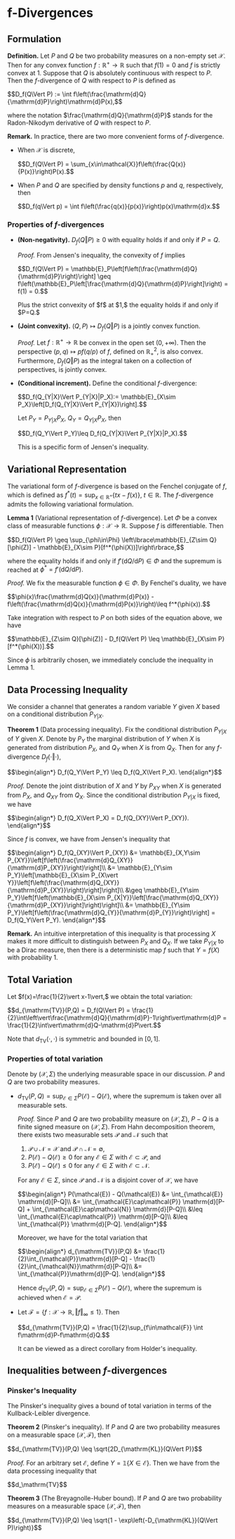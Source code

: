 # f-Divergences
## Formulation
**Definition.** Let $P$ and $Q$ be two probability measures on a non-empty set $\mathcal{X}.$ Then for any convex function $f:\mathbb{R}^+\to\mathbb{R}$ such that $f(1)=0$ and $f$ is strictly convex at $1.$ Suppose that $Q$ is absolutely continuous with respect to $P.$ Then the $f$-divergence of $Q$ with respect to $P$ is defined as
<p>$$D_f(Q\Vert P) := \int f\left(\frac{\mathrm{d}Q}{\mathrm{d}P}\right)\mathrm{d}P(x),$$</p>

where the notation $\frac{\mathrm{d}Q}{\mathrm{d}P}$ stands for the Radon-Nikodym derivative of $Q$ with respect to $P.$

**Remark.** In practice, there are two more convenient forms of $f$-divergence.
+ When $\mathcal{X}$ is discrete,
  <p>$$D_f(Q\Vert P) = \sum_{x\in\mathcal{X}}f\left(\frac{Q(x)}{P(x)}\right)P(x).$$</p>
  
+ When $P$ and $Q$ are specified by density functions $p$ and $q,$ respectively, then
  <p>$$D_f(q\Vert p) = \int f\left(\frac{q(x)}{p(x)}\right)p(x)\mathrm{d}x.$$</p>

### Properties of $f$-divergences
+ **(Non-negativity).** $D_f(Q\Vert P)\geq 0$ with equality holds if and only if $P=Q.$
  
  *Proof.* From Jensen's inequality, the convexity of $f$ implies
  <p>$$D_f(Q\Vert P) = \mathbb{E}_P\left[f\left(\frac{\mathrm{d}Q}{\mathrm{d}P}\right)\right] \geq f\left(\mathbb{E}_P\left[\frac{\mathrm{d}Q}{\mathrm{d}P}\right]\right) = f(1) = 0.$$</p>
  Plus the strict convexity of $f$ at $1,$ the equality holds if and only if $P=Q.$

+ **(Joint convexity).** $(Q,P)\mapsto D_f(Q\Vert P)$ is a jointly convex function.

  *Proof.* Let $f:\mathbb{R}^+\to\mathbb{R}$ be convex in the open set $(0,+\infty).$ Then the perspective $(p,q)\mapsto pf(q/p)$ of $f,$ defined on $\mathbb{R}_ {+}^2,$ is also convex. Furthermore, $D_ f(Q\Vert P)$ as the integral taken on a collection of perspectives, is jointly convex.
  
+ **(Conditional increment).** Define the conditional $f$-divergence:
  <p>$$D_f(Q_{Y|X}\Vert P_{Y|X}|P_X):= \mathbb{E}_{X\sim P_X}\left[D_f(Q_{Y|X}\Vert P_{Y|X})\right].$$ </p>

  Let $P_Y = P_{Y\vert X}P_X,$ $Q_Y = Q_{Y\vert X}P_X,$  then
  <p>$$D_f(Q_Y\Vert P_Y)\leq D_f(Q_{Y|X}\Vert P_{Y|X}|P_X).$$</p>

  This is a specific form of Jensen's inequality.

## Variational Representation
The variational form of $f$-divergence is based on the Fenchel conjugate of $f,$ which is defined as $f^*(t) = \sup_{x\in\mathbb{R}^+}\lbrace tx - f(x)\rbrace,\ t\in\mathbb{R}.$ The $f$-divergence admits the following variational formulation.

**Lemma 1** (Variational representation of $f$-divergence). Let $\Phi$ be a convex class of measurable functions $\phi:\mathcal{X}\to\mathbb{R}.$ Suppose $f$ is differentiable. Then
<p>$$D_f(Q\Vert P) \geq \sup_{\phi\in\Phi} \left\lbrace\mathbb{E}_{Z\sim Q}[\phi(Z)] - \mathbb{E}_{X\sim P}[f^*(\phi(X))]\right\rbrace,$$</p>

where the equality holds if and only if $f'(\mathrm{d}Q/\mathrm{d}P)\in\Phi$ and the supremum is reached at $\phi^* = f'(\mathrm{d}Q/\mathrm{d}P).$

*Proof.* We fix the measurable function $\phi\in\Phi.$ By Fenchel's duality, we have
<p>$$\phi(x)\frac{\mathrm{d}Q(x)}{\mathrm{d}P(x)} - f\left(\frac{\mathrm{d}Q(x)}{\mathrm{d}P(x)}\right)\leq f^*(\phi(x)).$$</p>

Take integration with respect to $P$ on both sides of the equation above, we have
<p>$$\mathbb{E}_{Z\sim Q}[\phi(Z)] - D_f(Q\Vert P) \leq \mathbb{E}_{X\sim P}[f^*(\phi(X))].$$</p>

Since $\phi$ is arbitrarily chosen, we immediately conclude the inequality in Lemma 1. 

## Data Processing Inequality
We consider a channel that generates a random variable $Y$ given $X$ based on a conditional distribution $P_{Y\vert X}.$ 

**Theorem 1** (Data processing inequality). Fix the conditional distribution $P_ {Y\vert X}$ of $Y$ given $X.$ Denote by $P_Y$ the marginal distribution of $Y$ when $X$ is generated from distribution $P_X,$ and $Q_Y$ when $X$ is from $Q_X.$ Then for any $f$-divergence $D_f(\cdot\Vert\cdot),$
<p>$$\begin{align*}
  D_f(Q_Y\Vert P_Y) \leq D_f(Q_X\Vert P_X).
  \end{align*}$$</p>

*Proof.* Denote the joint distribution of $X$ and $Y$ by $P_ {XY}$ when $X$ is generated from $P_X,$ and $Q_ {XY}$ from $Q_ X.$ Since the conditional distribution $P_ {Y\vert X}$ is fixed, we have
<p>$$\begin{align*}
  D_f(Q_X\Vert P_X) = D_f(Q_{XY}\Vert P_{XY}).
\end{align*}$$</p>

Since $f$ is convex, we have from Jensen's inequality that
<p>$$\begin{align*}
  D_f(Q_{XY}\Vert P_{XY}) &= \mathbb{E}_{X,Y\sim P_{XY}}\left[f\left(\frac{\mathrm{d}Q_{XY}}{\mathrm{d}P_{XY}}\right)\right]\\
  &= \mathbb{E}_{Y\sim P_Y}\left[\mathbb{E}_{X\sim P_{X\vert Y}}\left[f\left(\frac{\mathrm{d}Q_{XY}}{\mathrm{d}P_{XY}}\right)\right]\right]\\
  &\geq \mathbb{E}_{Y\sim P_Y}\left[f\left(\mathbb{E}_{X\sim P_{X|Y}}\left[\frac{\mathrm{d}Q_{XY}}{\mathrm{d}P_{XY}}\right]\right)\right]\\
  &= \mathbb{E}_{Y\sim P_Y}\left[f\left(\frac{\mathrm{d}Q_{Y}}{\mathrm{d}P_{Y}}\right)\right] = D_f(Q_Y\Vert P_Y).
\end{align*}$$</p>

**Remark.** An intuitive interpretation of this inequality is that processing $X$ makes it more difficult to distinguish between $P_X$ and $Q_X.$ If we take $P_{Y\vert X}$ to be a Dirac measure, then there is a deterministic map $f$ such that $Y=f(X)$ with probability 1. 

## Total Variation
Let $f(x)=\frac{1}{2}\vert x-1\vert,$ we obtain the total variation:
<p>$$d_{\mathrm{TV}}(P,Q) = D_f(Q\Vert P) = \frac{1}{2}\int\left\vert\frac{\mathrm{d}Q}{\mathrm{d}P}-1\right\vert\mathrm{d}P = \frac{1}{2}\int\vert\mathrm{d}Q-\mathrm{d}P\vert.$$</p>

Note that $d_{\mathrm{TV}}(\cdot,\cdot)$ is symmetric and bounded in $[0,1].$

### Properties of total variation
Denote by $(\mathcal{X},\Sigma)$ the underlying measurable space in our discussion. $P$ and $Q$ are two probability measures.

+ $d_{\mathrm{TV}}(P,Q) = \sup_{\mathcal{E}\in\Sigma} P(\mathcal{E}) - Q(\mathcal{E}),$ where the supremum is taken over all measurable sets.

  *Proof.* Since $P$ and $Q$ are two probability measure on $(\mathcal{X},\Sigma),$ $P-Q$ is a finite signed measure on $(\mathcal{X},\Sigma).$ From Hahn decomposition theorem, there exists two measurable sets $\mathcal{P}$ and $\mathcal{N}$ such that
  1. $\mathcal{P}\cup\mathcal{N}=\mathcal{X}$ and $\mathcal{P}\cap\mathcal{N}=\emptyset,$
  2. $P(\mathcal{E}) - Q(\mathcal{E}) \geq 0$ for any $\mathcal{E}\in\Sigma$ with $\mathcal{E}\subset\mathcal{P},$ and
  3. $P(\mathcal{E}) - Q(\mathcal{E}) \leq 0$ for any $\mathcal{E}\in\Sigma$ with $\mathcal{E}\subset\mathcal{N}.$

  For any $\mathcal{E}\in\Sigma,$ since $\mathcal{P}$ and $\mathcal{N}$ is a disjoint cover of $\mathcal{X},$ we have
  <p>$$\begin{align*}
    P(\mathcal{E}) - Q(\mathcal{E}) &= \int_{\mathcal{E}} \mathrm{d}[P-Q]\\
    &= \int_{\mathcal{E}\cap\mathcal{P}} \mathrm{d}[P-Q] + \int_{\mathcal{E}\cap\mathcal{N}} \mathrm{d}[P-Q]\\
    &\leq \int_{\mathcal{E}\cap\mathcal{P}} \mathrm{d}[P-Q]\\
    &\leq \int_{\mathcal{P}} \mathrm{d}[P-Q].
  \end{align*}$$</p>

  Moreover, we have for the total variation that
  <p>$$\begin{align*}
    d_{\mathrm{TV}}(P,Q) &= \frac{1}{2}\int_{\mathcal{P}}\mathrm{d}[P-Q] - \frac{1}{2}\int_{\mathcal{N}}\mathrm{d}[P-Q]\\
    &= \int_{\mathcal{P}}\mathrm{d}[P-Q].
  \end{align*}$$</p>

  Hence $d_{\mathrm{TV}}(P,Q) = \sup_{\mathcal{E}\in\Sigma} P(\mathcal{E}) - Q(\mathcal{E}),$ where the supremum is achieved when $\mathcal{E}=\mathcal{P}.$

+ Let $\mathcal{F}=\lbrace f:\mathcal{X}\to\mathbb{R},\Vert f\Vert_\infty \leq 1\rbrace.$ Then
  <p>$$d_{\mathrm{TV}}(P,Q) = \frac{1}{2}\sup_{f\in\mathcal{F}} \int f\mathrm{d}P-f\mathrm{d}Q.$$</p>

  It can be viewed as  a direct corollary from Holder's inequality.
  
## Inequalities between $f$-divergences
### Pinsker's Inequality
The Pinsker's inequality gives a bound of total variation in terms of the Kullback-Leibler divergence.

**Theorem 2** (Pinsker's inequality). If $P$ and $Q$ are two probability measures on a measurable space $(\mathcal{X},\mathscr{F}),$ then
<p>$$d_{\mathrm{TV}}(P,Q) \leq \sqrt{2D_{\mathrm{KL}}(Q\Vert P)}$$</p>

*Proof.* For an arbitrary set $\mathcal{E},$ define $Y=\mathbb{1}\lbrace X\in\mathcal{E}\rbrace.$ Then we have from the data processing inequality that
<p>$$d_\mathrm{TV}$$</p>

**Theorem 3** (The Breyagnolle-Huber bound). If $P$ and $Q$ are two probability measures on a measurable space $(\mathcal{X},\mathscr{F}),$ then
<p>$$d_{\mathrm{TV}}(P,Q) \leq \sqrt{1 - \exp\left(-D_{\mathrm{KL}}(Q\Vert P)\right)}$$</p>
